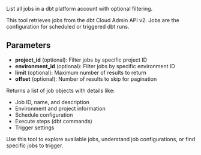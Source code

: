List all jobs in a dbt platform account with optional filtering.

This tool retrieves jobs from the dbt Cloud Admin API v2. Jobs are the configuration for scheduled or triggered dbt runs.

## Parameters

- **project_id** (optional): Filter jobs by specific project ID
- **environment_id** (optional): Filter jobs by specific environment ID
- **limit** (optional): Maximum number of results to return
- **offset** (optional): Number of results to skip for pagination

Returns a list of job objects with details like:
- Job ID, name, and description
- Environment and project information
- Schedule configuration
- Execute steps (dbt commands)
- Trigger settings

Use this tool to explore available jobs, understand job configurations, or find specific jobs to trigger.
